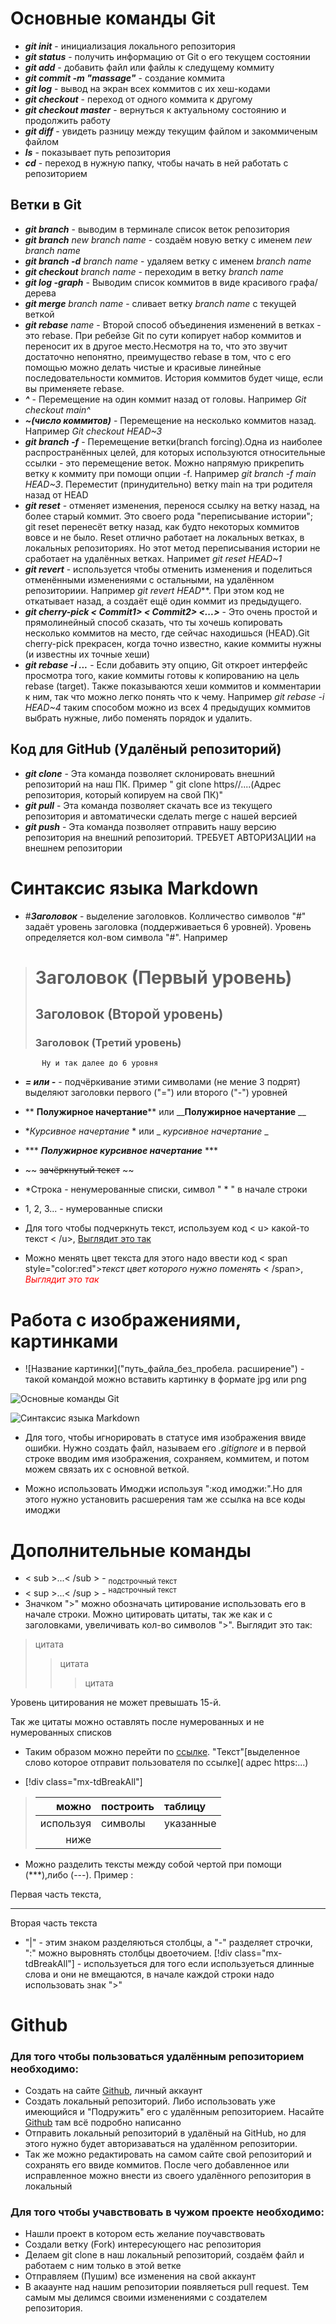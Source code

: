 # Основные команды Git

* ***git init*** - инициализация локального репозитория
* ***git status*** - получить информацию от Git о его текущем состоянии
* ***git add*** - добавить файл или файлы к следущему коммиту
* ***git commit -m "massage"*** - создание коммита
* ***git log*** - вывод на экран всех коммитов с их хеш-кодами
* ***git checkout*** - переход от одного коммита к другому
* ***git checkout master*** - вернуться к актуальному состоянию и продолжить работу
* ***git diff*** - увидеть разницу между текущим файлом и закоммиченым файлом
* ***ls*** - показывает путь репозитория
* ***cd*** - переход в нужную папку, чтобы начать в ней работать с репозиторием
## Ветки в Git
* ***git branch*** - выводим в терминале список веток репозитория
* ***git branch*** *new branch name* - создаём новую ветку с именем *new branch name*
* ***git branch -d*** *branch name* - удаляем ветку с именем *branch name*
* ***git checkout*** *branch name* - переходим в ветку *branch name*
* ***git log -graph*** - Выводим список коммитов в виде красивого графа/дерева
* ***git merge*** *branch name* - сливает ветку *branch name* с текущей веткой
* ***git rebase*** *name* - Второй способ объединения изменений в ветках - это rebase. При ребейзе Git по сути копирует набор коммитов и переносит их в другое место.Несмотря на то, что это звучит достаточно непонятно, преимущество rebase в том, что c его помощью можно делать чистые и красивые линейные последовательности коммитов. История коммитов будет чище, если вы применяете rebase.
* ***^*** - Перемещение на один коммит назад от головы. Например *Git checkout main^*
* ***~(число коммитов)*** - Перемещение на несколько коммитов назад. 
Например *Git checkout HEAD~3*
* ***git branch -f*** - Перемещение ветки(branch forcing).Одна из наиболее распространённых целей, для которых используются относительные ссылки - это перемещение веток. Можно напрямую прикрепить ветку к коммиту при помощи опции -f. Например *git branch -f main HEAD~3*. Переместит (принудительно) ветку main на три родителя назад от HEAD
* ***git reset*** - отменяет изменения, перенося ссылку на ветку назад, на более старый коммит. Это своего рода "переписывание истории"; git reset перенесёт ветку назад, как будто некоторых коммитов вовсе и не было. Reset отлично работает на локальных ветках, в локальных репозиториях. Но этот метод переписывания истории не сработает на удалённых ветках. Напримет *git reset HEAD~1*
* ***git revert*** - используется чтобы отменить изменения и поделиться отменёнными изменениями с остальными, на удалённом репозиториии. Например *git revert HEAD***. При этом код не откатывает назад, а создаёт ещё один коммит из предыдущего.
* ***git cherry-pick < Commit1> < Commit2> <...>*** - Это очень простой и прямолинейный способ сказать, что ты хочешь копировать несколько коммитов на место, где сейчас находишься (HEAD).Git cherry-pick прекрасен, когда точно известно, какие коммиты нужны (и известны их точные хеши)
* ***git rebase -i ...*** - Если добавить эту опцию, Git откроет интерфейс просмотра того, какие коммиты готовы к копированию на цель rebase (target). Также показываются хеши коммитов и комментарии к ним, так что можно легко понять что к чему. Например *git rebase -i HEAD~4* таким способом можно из всех 4 предыдущих коммитов выбрать нужные, либо поменять порядок и удалить.

## Код для GitHub (Удалёный репозиторий)
* ***git clone*** - Эта команда позволяет склонировать внешний репозиторий на наш ПК. Пример " git clone https//....(Адрес репозитория, который копируем на свой ПК)"
* ***git pull*** - Эта команда позволяет скачать все из текущего репозитория и автоматически
сделать merge с нашей версией 
* ***git push*** - Эта команда позволяет отправить нашу версию репозитория на внешний
репозиторий. ТРЕБУЕТ АВТОРИЗАЦИИ на внешнем репозитории

# Синтаксис языка Markdown

* #***Заголовок*** - выделение заголовков. Колличество символов "#" задаёт уровень заголовка (поддерживаеться 6 уровней). Уровень определяется кол-вом символа "#". Например
 >  # Заголовок (Первый уровень)
  > ## Заголовок (Второй уровень)
   >### Заголовок (Третий уровень)
           Ну и так далее до 6 уровня
* ***= или -*** - подчёркивание этими символами (не мение 3 подрят) выделяют заголовки первого ("=") или второго ("-") уровней
* ** **Полужирное начертание**** или ____Полужирное начертание__ __
* **Курсивное начертание* * или _ _курсивное начертание_ _
* *** ***Полужирное курсивное начертание*** *** 
* ~~ ~~зачёркнутый текст~~ ~~
* *Строка - ненумерованные списки, символ " * " в начале строки
*  1, 2, 3... - нумерованные списки
* Для того чтобы подчеркнуть текст, используем код < u> какой-то текст < /u>, <u>Выглядит это так</u>

* Можно менять цвет текста для этого надо ввести код < span style="color:red">*текст цвет которого нужно поменять* < /span>, <span style="color:red"> *Выглядит это так*</span>


# Работа с изображениями, картинками 
* ![Название картинки]("путь_файла_без_пробела. расширение") - такой командой можно вставить картинку в формате jpg или png

![Основные команды Git](Screenshot_6.png)

![Синтаксис языка Markdown](Screenshot_7.png)

* Для того, чтобы игнорировать в статусе имя изображения ввиде ошибки. Нужно создать файл, называем его *.gitignore* и в первой строке вводим имя изображения, сохраняем, коммитем, и потом можем связать их с основной веткой.

* Можно использовать Имоджи используя ":код имоджи:".Но для этого нужно установить расшерения там же ссылка на все коды имоджи


# Дополнительные команды
* < sub >...< /sub > - <sub>подстрочный текст</sub>
* < sup >...< /sup > - <sup>надстрочный текст</sup>
*  Значком ">" можно обозначать цитирование использовать его в начале строки. Можно цитировать цитаты, так же как и с заголовками, увеличивать кол-во символов ">". Выглядит это так:
>цитата
>>цитата
>>>цитата

Уровень цитирования не может превышать 15-й.

Так же цитаты можно оставлять после нумерованных и не нумерованных списков

* Таким образом можно перейти по [ссылке](https://gb.ru/courses/all). "Текст"[выделенное слово которое отправит пользователя по ссылке]( адрес https:...)

*  [!div class="mx-tdBreakAll"]
>  |можно        |построить  |   таблицу  |
> |-------------:|----------|:----------|
> |используя    |символы    | указанные       |
> |ниже   | 

* Можно разделить тексты между собой чертой при помощи (***),либо (---). Пример :

Первая часть текста, 
***
Вторая часть текста
    
 *  "|" - этим знаком разделяються столбцы, а "-"
разделяет строчки, ":" можно выровнять столбцы двоеточием. [!div class="mx-tdBreakAll"] - используеться для того если используеться длинные слова и они не вмещаются, в начале каждой строки надо использовать знак ">"

# Github
### Для того чтобы пользоваться удалённым репозиторием необходимо:
* Создать на сайте [Github](https://github.com/), личный аккаунт
* Создать локальный репозиторий. Либо использовать уже имеющийся и "Подружить" его с удалённым репозиторием. Насайте [Github](https://github.com/) там всё подробно написанно
* Отправить локальный репозиторий в удалёный на GitHub, но для этого нужно будет авторизаваться на удалённом репозитории.
* Так же можно редактировать на самом сайте свой репозиторий и сохранять его ввиде коммитов. После чего добавленное или исправленное можно внести из своего удалённого репозитория в локальный
### Для того чтобы учавствовать в чужом проекте необходимо:
* Нашли проект в котором есть желание поучавствовать
* Cоздали ветку (Fork) интересующего нас репозитория
* Делаем git clone в наш локальный репозиторий, создаём файл и работаем с ним только в этой ветке
* Отправляем (Пушим) все изменения на свой аккаунт
* В акааунте над нашим репозитории появляеться pull request. Тем самым мы делимся своими изменениями с создателем репозитория.

